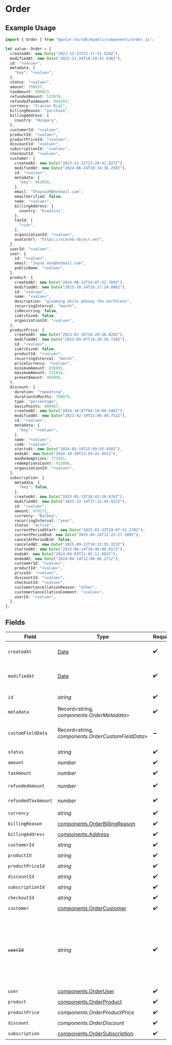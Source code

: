 # Order

## Example Usage

```typescript
import { Order } from "@polar-sh/sdk/models/components/order.js";

let value: Order = {
  createdAt: new Date("2023-12-13T22:17:51.524Z"),
  modifiedAt: new Date("2023-11-24T10:19:41.436Z"),
  id: "<value>",
  metadata: {
    "key": "<value>",
  },
  status: "<value>",
  amount: 750537,
  taxAmount: 998023,
  refundedAmount: 533978,
  refundedTaxAmount: 944203,
  currency: "Iranian Rial",
  billingReason: "purchase",
  billingAddress: {
    country: "Hungary",
  },
  customerId: "<value>",
  productId: "<value>",
  productPriceId: "<value>",
  discountId: "<value>",
  subscriptionId: "<value>",
  checkoutId: "<value>",
  customer: {
    createdAt: new Date("2023-11-21T13:20:41.827Z"),
    modifiedAt: new Date("2024-06-24T18:34:36.250Z"),
    id: "<value>",
    metadata: {
      "key": 461050,
    },
    email: "Shayna39@hotmail.com",
    emailVerified: false,
    name: "<value>",
    billingAddress: {
      country: "Eswatini",
    },
    taxId: [
      "<id>",
    ],
    organizationId: "<value>",
    avatarUrl: "https://scared-object.net",
  },
  userId: "<value>",
  user: {
    id: "<value>",
    email: "Jayne.Von@hotmail.com",
    publicName: "<value>",
  },
  product: {
    createdAt: new Date("2024-08-12T14:07:32.789Z"),
    modifiedAt: new Date("2025-10-24T16:17:24.086Z"),
    id: "<value>",
    name: "<value>",
    description: "gleaming while phooey the worthless",
    recurringInterval: "month",
    isRecurring: false,
    isArchived: false,
    organizationId: "<value>",
  },
  productPrice: {
    createdAt: new Date("2023-02-16T10:20:38.020Z"),
    modifiedAt: new Date("2023-09-07T14:29:56.720Z"),
    id: "<value>",
    isArchived: false,
    productId: "<value>",
    recurringInterval: "month",
    priceCurrency: "<value>",
    minimumAmount: 836991,
    maximumAmount: 221824,
    presetAmount: 493945,
  },
  discount: {
    duration: "repeating",
    durationInMonths: 798079,
    type: "percentage",
    basisPoints: 980467,
    createdAt: new Date("2024-10-07T04:10:09.540Z"),
    modifiedAt: new Date("2023-02-19T21:06:49.752Z"),
    id: "<value>",
    metadata: {
      "key": "<value>",
    },
    name: "<value>",
    code: "<value>",
    startsAt: new Date("2024-03-19T15:09:55.930Z"),
    endsAt: new Date("2024-10-20T23:59:41.091Z"),
    maxRedemptions: 771931,
    redemptionsCount: 413086,
    organizationId: "<value>",
  },
  subscription: {
    metadata: {
      "key": false,
    },
    createdAt: new Date("2025-05-15T16:43:38.676Z"),
    modifiedAt: new Date("2023-12-14T17:12:44.022Z"),
    id: "<value>",
    amount: 979271,
    currency: "Balboa",
    recurringInterval: "year",
    status: "active",
    currentPeriodStart: new Date("2025-03-23T19:07:41.270Z"),
    currentPeriodEnd: new Date("2025-04-24T12:23:27.589Z"),
    cancelAtPeriodEnd: false,
    canceledAt: new Date("2025-09-22T10:33:55.323Z"),
    startedAt: new Date("2023-06-14T18:48:00.017Z"),
    endsAt: new Date("2024-09-03T21:05:13.882Z"),
    endedAt: new Date("2024-04-14T12:04:06.271Z"),
    customerId: "<value>",
    productId: "<value>",
    priceId: "<value>",
    discountId: "<value>",
    checkoutId: "<value>",
    customerCancellationReason: "other",
    customerCancellationComment: "<value>",
    userId: "<value>",
  },
};
```

## Fields

| Field                                                                                                                   | Type                                                                                                                    | Required                                                                                                                | Description                                                                                                             |
| ----------------------------------------------------------------------------------------------------------------------- | ----------------------------------------------------------------------------------------------------------------------- | ----------------------------------------------------------------------------------------------------------------------- | ----------------------------------------------------------------------------------------------------------------------- |
| `createdAt`                                                                                                             | [Date](https://developer.mozilla.org/en-US/docs/Web/JavaScript/Reference/Global_Objects/Date)                           | :heavy_check_mark:                                                                                                      | Creation timestamp of the object.                                                                                       |
| `modifiedAt`                                                                                                            | [Date](https://developer.mozilla.org/en-US/docs/Web/JavaScript/Reference/Global_Objects/Date)                           | :heavy_check_mark:                                                                                                      | Last modification timestamp of the object.                                                                              |
| `id`                                                                                                                    | *string*                                                                                                                | :heavy_check_mark:                                                                                                      | The ID of the object.                                                                                                   |
| `metadata`                                                                                                              | Record<string, *components.OrderMetadata*>                                                                              | :heavy_check_mark:                                                                                                      | N/A                                                                                                                     |
| `customFieldData`                                                                                                       | Record<string, *components.OrderCustomFieldData*>                                                                       | :heavy_minus_sign:                                                                                                      | Key-value object storing custom field values.                                                                           |
| `status`                                                                                                                | *string*                                                                                                                | :heavy_check_mark:                                                                                                      | N/A                                                                                                                     |
| `amount`                                                                                                                | *number*                                                                                                                | :heavy_check_mark:                                                                                                      | N/A                                                                                                                     |
| `taxAmount`                                                                                                             | *number*                                                                                                                | :heavy_check_mark:                                                                                                      | N/A                                                                                                                     |
| `refundedAmount`                                                                                                        | *number*                                                                                                                | :heavy_check_mark:                                                                                                      | Amount refunded                                                                                                         |
| `refundedTaxAmount`                                                                                                     | *number*                                                                                                                | :heavy_check_mark:                                                                                                      | Sales tax refunded                                                                                                      |
| `currency`                                                                                                              | *string*                                                                                                                | :heavy_check_mark:                                                                                                      | N/A                                                                                                                     |
| `billingReason`                                                                                                         | [components.OrderBillingReason](../../models/components/orderbillingreason.md)                                          | :heavy_check_mark:                                                                                                      | N/A                                                                                                                     |
| `billingAddress`                                                                                                        | [components.Address](../../models/components/address.md)                                                                | :heavy_check_mark:                                                                                                      | N/A                                                                                                                     |
| `customerId`                                                                                                            | *string*                                                                                                                | :heavy_check_mark:                                                                                                      | N/A                                                                                                                     |
| `productId`                                                                                                             | *string*                                                                                                                | :heavy_check_mark:                                                                                                      | N/A                                                                                                                     |
| `productPriceId`                                                                                                        | *string*                                                                                                                | :heavy_check_mark:                                                                                                      | N/A                                                                                                                     |
| `discountId`                                                                                                            | *string*                                                                                                                | :heavy_check_mark:                                                                                                      | N/A                                                                                                                     |
| `subscriptionId`                                                                                                        | *string*                                                                                                                | :heavy_check_mark:                                                                                                      | N/A                                                                                                                     |
| `checkoutId`                                                                                                            | *string*                                                                                                                | :heavy_check_mark:                                                                                                      | N/A                                                                                                                     |
| `customer`                                                                                                              | [components.OrderCustomer](../../models/components/ordercustomer.md)                                                    | :heavy_check_mark:                                                                                                      | N/A                                                                                                                     |
| ~~`userId`~~                                                                                                            | *string*                                                                                                                | :heavy_check_mark:                                                                                                      | : warning: ** DEPRECATED **: This will be removed in a future release, please migrate away from it as soon as possible. |
| `user`                                                                                                                  | [components.OrderUser](../../models/components/orderuser.md)                                                            | :heavy_check_mark:                                                                                                      | N/A                                                                                                                     |
| `product`                                                                                                               | [components.OrderProduct](../../models/components/orderproduct.md)                                                      | :heavy_check_mark:                                                                                                      | N/A                                                                                                                     |
| `productPrice`                                                                                                          | *components.OrderProductPrice*                                                                                          | :heavy_check_mark:                                                                                                      | N/A                                                                                                                     |
| `discount`                                                                                                              | *components.OrderDiscount*                                                                                              | :heavy_check_mark:                                                                                                      | N/A                                                                                                                     |
| `subscription`                                                                                                          | [components.OrderSubscription](../../models/components/ordersubscription.md)                                            | :heavy_check_mark:                                                                                                      | N/A                                                                                                                     |